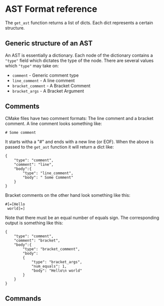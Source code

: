 # AST Format reference

The `get_ast` function returns a list of dicts. Each dict represents a 
certain structure.

## Generic structure of an AST

An AST is essentially a dictionary. Each node of the dictionary contains a 
`"type"` field which dictates the type of the node. There are several values which `"type"` may take on:
* `comment` - Generic comment type
* `line_comment` - A line comment
* `bracket_comment` - A Bracket Comment
* `bracket_args` - A Bracket Argument


## Comments

CMake files have two comment formats: The line comment and a bracket 
comment. A line comment looks something like:

```
# Some comment
```

It starts witha a "#" and ends with a new line (or EOF). When the above is 
passed to the `get_ast` function it will return a dict like:

```
{
    "type": "comment", 
    "comment": "line", 
    "body":{
        "type": "line_comment", 
        "body": " Some Comment"
    }
}
```

Bracket comments on the other hand look something like this:
```
#[=[Hello
 world]=]
```
Note that there must be an equal number of equals sign. The corresponding 
output is something like this:
```
{
    "type": "comment", 
    "comment": "bracket", 
    "body":{
        "type": "bracket_comment",
        "body": 
        {
            "type": "bracket_args", 
            "num_equals": 1, 
            "body": "Hello\n world"
        }
    }
}
```

## Commands

